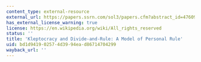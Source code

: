 ```yaml
---
content_type: external-resource
external_url: https://papers.ssrn.com/sol3/papers.cfm?abstract_id=476093#:~:text=Many%20developing%20countries%20have%20suffered,their%20own%20glorification%20or%20consumption.
has_external_license_warning: true
license: https://en.wikipedia.org/wiki/All_rights_reserved
status: ''
title: 'Kleptocracy and Divide-and-Rule: A Model of Personal Rule'
uid: bd1d9419-0257-4d39-94ea-d86714704299
wayback_url: ''
---
```

